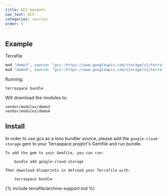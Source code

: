 ```yaml
---
title: GCS buckets
nav_text: GCS
categories: sources
order: 5
---
```


## Example

Terrafile

```ruby
mod "demo3", source: "gcs::https://www.googleapis.com/storage/v1/terraform-example-modules/modules/example-module.zip//subfolder"
mod "demo4", source: "gcs::https://www.googleapis.com/storage/v1/terraform-example-modules/modules/example-module.tgz//subfolder"
```

Running:

    terraspace bundle

Will download the modules to:

    vendor/modules/demo3
    vendor/modules/demo4

## Install

In order to use gcs as a lono bundler source, please add the `google-cloud-storage` gem to your Terraspace project's Gemfile and run bundle.

    To add the gem to your Gemfile, you can run:

        bundle add google-cloud-storage

    Then download blueprints in defined your Terrafile with:

        terraspace bundle

{% include terrafile/archive-support.md %}
